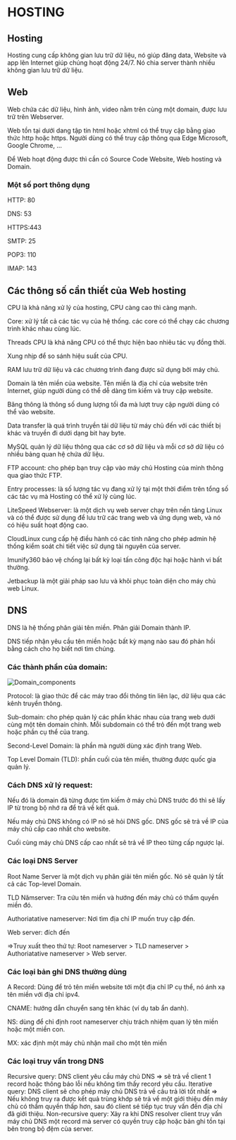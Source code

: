 # HOSTING
 
## Hosting 
Hosting cung cấp không gian lưu trữ dữ liệu, nó giúp đăng data, Website và app lên Internet giúp chúng hoạt động 24/7. Nó chia server thành nhiều không gian lưu trữ dữ liệu. 
## Web 
Web chứa các dữ liệu, hình ảnh, video nằm trên cùng một domain, được lưu trữ trên Webserver.

Web tồn tại dưới dang tập tin html hoặc xhtml có thể truy cập bằng giao thức http hoặc https. Người dùng có thể truy cập thông qua Edge Microsoft, Google Chrome, ... 

Để Web hoạt động được thì cần có Source Code Website, Web hosting và Domain. 
### Một số port thông dụng
HTTP: 80

DNS: 53

HTTPS:443

SMTP: 25

POP3: 110

IMAP: 143

## Các thông số cần thiết của Web hosting 
CPU là khả năng xử lý của hosting, CPU càng cao thì càng mạnh.

Core: xử lý tất cả các tác vụ của hệ thống. các core có  thể chạy các chương trình khác nhau cùng lúc. 

Threads CPU là khả năng CPU có thể thực hiện bao nhiêu tác vụ đồng thời.

Xung nhịp để so sánh hiệu suất của CPU.

RAM lưu trữ dữ liệu và các chương trình đang được sử dụng bởi máy chủ. 

Domain là tên miền của website. Tên miền là địa chỉ của website trên Internet, giúp người dùng có thể dễ dàng tìm kiếm và truy cập website. 

Băng thông là thông số dung lượng tối đa mà lượt truy cập người dùng có thể vào website. 

Data transfer là quá trình truyền tải dữ liệu từ máy chủ đến với các thiết bị khác và truyền đi dưới dạng bit hay byte. 

MySQL quản lý dữ liệu thông qua các cơ sở dữ liệu và mỗi cơ sở dữ liệu có nhiều bảng quan hệ chứa dữ liệu. 

FTP account: cho phép bạn truy cập vào máy chủ Hosting của mình thông qua giao thức FTP. 

Entry processes: là số lượng tác vụ đang xử lý tại một thời điểm trên tổng số các tác vụ mà Hosting có thể xử lý cùng lúc. 

LiteSpeed Webserver: là một dịch vụ web server chạy trên nền tảng Linux và có thể được sử dụng để lưu trữ các trang web và ứng dụng web, và nó có hiệu suất hoạt động cao. 

CloudLinux cung cấp hệ điều hành có các tính năng cho phép admin hệ thống kiểm soát chi tiết việc sử dụng tài nguyên của server. 

Imunify360 bảo vệ chống lại bất kỳ loại tấn công độc hại hoặc hành vi bất thường. 

Jetbackup là một giải pháp sao lưu và khôi phục toàn diện cho máy chủ web Linux. 

## DNS

DNS là hệ thống phân giải tên miền. Phân giải Domain thành IP. 

DNS tiếp nhận yêu cầu tên miền hoặc bất kỳ mạng nào sau đó phản hồi bằng cách cho họ biết nơi tìm chúng. 

### Các thành phần của domain:

![Domain_components](https://github.com/user-attachments/assets/ec503bdc-08a7-4676-87bd-da40231ad148)
 
Protocol: là giao thức để các máy trao đổi thông tin liên lạc, dữ liệu qua các kênh truyền thông. 

Sub-domain: cho phép quản lý các phần khác nhau của trang web dưới cùng một tên domain chính. Mỗi subdomain có thể trỏ đến một trang web hoặc phần cụ thể của trang. 

Second-Level Domain: là phần mà người dùng xác định trang Web.

Top Level Domain (TLD): phần cuối của tên miền, thường được quốc gia quản lý. 

### Cách DNS xử lý request:  

Nếu đó là domain đã từng được tìm kiếm ở máy chủ DNS trước đó thì sẽ lấy IP từ trong bộ nhớ ra để trả về kết quả.

Nếu máy chủ DNS không có IP nó sẽ hỏi DNS gốc. DNS gốc sẽ trả về IP của máy chủ cấp cao nhất cho website. 

Cuối cùng máy chủ DNS cấp cao nhất sẽ trả về IP theo  từng cấp ngược lại. 
### Các loại DNS Server
Root Name Server là một dịch vụ phân giải tên miền gốc. Nó sẽ quản lý tất cả các Top-level Domain.

TLD Nămserver: Tra cứu tên miền và hướng đến máy chủ có thẩm quyền miền đó.

Authoriatative nameserver: Nơi tìm địa chỉ IP muốn truy cập đến.

Web server: đích đến

=>Truy xuất theo thứ tự: Root nameserver > TLD nameserver > Authoriatative nameserver > Web server.

### Các loại bản ghi DNS thường dùng

A Record: Dùng để trỏ tên miền website tới một địa chỉ IP cụ thể, nó ánh xạ tên miền với địa chỉ ipv4.

CNAME: hướng dẫn chuyển sang tên khác (ví dụ tab ẩn danh).

NS: dùng để chỉ định root nameserver chịu trách nhiệm quan lý tên miền hoặc một miền con.

MX: xác định một máy chủ nhận mail cho một tên miền
### Các loại truy vấn trong DNS
Recursive query: DNS client yêu cầu máy chủ DNS => sẽ trả về client 1 record hoặc thông báo lỗi nếu không tìm thấy record yêu cầu.
Iterative query: DNS client sẽ cho phép máy chủ DNS trả về câu trả lời tốt nhất => Nếu không truy ra được kết quả trùng khớp sẽ trả về một giới thiệu đến máy chủ có thẩm quyền thấp hơn, sau đó client sé tiếp tục truy vấn đến địa chỉ đã giới thiệu.
Non-recursive query: Xảy ra khi DNS resolver client truy vấn máy chủ DNS một record mà server có quyền truy cập hoặc bản ghi tồn tại bên trong bộ đệm của server.





